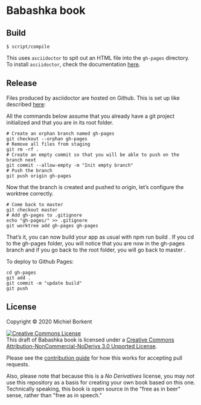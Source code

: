 # Babashka book

## Build

``` shell
$ script/compile
```

This uses `asciidoctor` to spit out an HTML file into the `gh-pages` directory.
To install `asciidoctor`, check the documentation [here](https://asciidoctor.org/).

## Release

Files produced by asciidoctor are hosted on Github. This is set up like
described
[here](https://medium.com/linagora-engineering/deploying-your-js-app-to-github-pages-the-easy-way-or-not-1ef8c48424b7):

All the commands below assume that you already have a git project initialized and that you are in its root folder.

```
# Create an orphan branch named gh-pages
git checkout --orphan gh-pages
# Remove all files from staging
git rm -rf .
# Create an empty commit so that you will be able to push on the branch next
git commit --allow-empty -m "Init empty branch"
# Push the branch
git push origin gh-pages
```

Now that the branch is created and pushed to origin, let’s configure the
worktree correctly.

```
# Come back to master
git checkout master
# Add gh-pages to .gitignore
echo "gh-pages/" >> .gitignore
git worktree add gh-pages gh-pages
```

That’s it, you can now build your app as usual with npm run build . If you cd to
the gh-pages folder, you will notice that you are now in the gh-pages branch and if
you go back to the root folder, you will go back to master .

To deploy to Github Pages:

```
cd gh-pages
git add .
git commit -m "update build"
git push
```

## License

Copyright © 2020 Michiel Borkent

<a rel="license"
href="https://creativecommons.org/licenses/by-nc-nd/3.0/deed.en_US"><img
alt="Creative Commons License" style="border-width:0"
src="https://i.creativecommons.org/l/by-nc-nd/3.0/88x31.png" /></a><br /><span
xmlns:dct="http://purl.org/dc/terms/" property="dct:title">This draft of
Babashka book</span> is licensed under a <a rel="license"
href="https://creativecommons.org/licenses/by-nc-nd/3.0/deed.en_US">Creative
Commons Attribution-NonCommercial-NoDerivs 3.0 Unported License</a>.

Please see the [contribution guide](CONTRIBUTING.md) for how this works for accepting pull requests.

Also, please note that because this is a *No Derivatives* license, you may *not*
use this repository as a basis for creating your own book based on this
one. Technically speaking, this book is open source in the "free as in beer"
sense, rather than "free as in speech."
